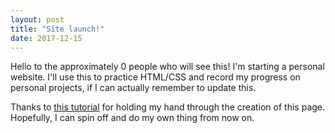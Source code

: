 ```yaml
---
layout: post
title: "Site launch!"
date: 2017-12-15
---
```


Hello to the approximately 0 people who will see this! I'm starting a personal website. I'll use this to practice HTML/CSS and record my progress on personal projects, if I can actually remember to update this.

Thanks to [this tutorial](http://jmcglone.com/guides/github-pages/) for holding my hand through the creation of this page. Hopefully, I can spin off and do my own thing from now on.
